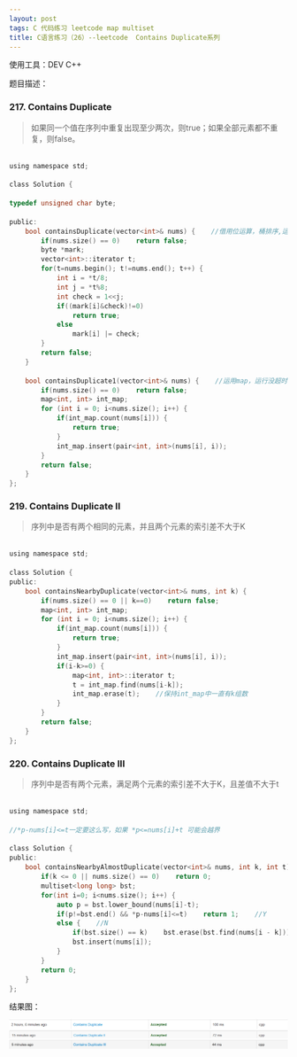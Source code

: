```yaml
---
layout: post
tags: C 代码练习 leetcode map multiset
title: C语言练习（26）--leetcode  Contains Duplicate系列
---
```


使用工具：DEV C++

题目描述：  

### 217. Contains Duplicate ###

> 如果同一个值在序列中重复出现至少两次，则true；如果全部元素都不重复，则false。

```c

using namespace std;

class Solution {
	
typedef unsigned char byte;

public:
    bool containsDuplicate(vector<int>& nums) {    //借用位运算，桶排序,运行超时，但是这种思路要会 
    	if(nums.size() == 0)    return false;
        byte *mark;
        vector<int>::iterator t;
        for(t=nums.begin(); t!=nums.end(); t++) {
        	int i = *t/8;
        	int j = *t%8;
        	int check = 1<<j;
        	if((mark[i]&check)!=0)
        		return true;
        	else
        		mark[i] |= check;
		}
		return false;
    }
    
    bool containsDuplicate1(vector<int>& nums) {    //运用map，运行没超时，编译通过
    	if(nums.size() == 0)    return false;
        map<int, int> int_map;
        for (int i = 0; i<nums.size(); i++) {
            if(int_map.count(nums[i])) {
                return true;
            }
            int_map.insert(pair<int, int>(nums[i], i));   
        }
        return false;
    }
};

```

### 219. Contains Duplicate II ###

> 序列中是否有两个相同的元素，并且两个元素的索引差不大于K


```c

using namespace std;

class Solution {
public:
    bool containsNearbyDuplicate(vector<int>& nums, int k) {
    	if(nums.size() == 0 || k==0)    return false;
        map<int, int> int_map;
        for (int i = 0; i<nums.size(); i++) {
            if(int_map.count(nums[i])) {
           		return true;
            }
            int_map.insert(pair<int, int>(nums[i], i));
            if(i-k>=0) {
            	map<int, int>::iterator t;
            	t = int_map.find(nums[i-k]);
            	int_map.erase(t);    //保持int_map中一直有k组数
            }
        }
        return false;
    }
};

```

### 220. Contains Duplicate III ###

> 序列中是否有两个元素，满足两个元素的索引差不大于K，且差值不大于t

```c

using namespace std;

//*p-nums[i]<=t一定要这么写，如果 *p<=nums[i]+t 可能会越界

class Solution {
public:
    bool containsNearbyAlmostDuplicate(vector<int>& nums, int k, int t) {//t差值，k索引差
        if(k <= 0 || nums.size() == 0)    return 0;
        multiset<long long> bst;
        for(int i=0; i<nums.size(); i++) {
            auto p = bst.lower_bound(nums[i]-t);
            if(p!=bst.end() && *p-nums[i]<=t)    return 1;    //Y
            else {    //N
                if(bst.size() == k)    bst.erase(bst.find(nums[i - k]));
                bst.insert(nums[i]);
            }
        }
        return 0;
    }
};

```
结果图：

![](/assets/img/2016-08-19-C26/1.png)
![](/assets/img/2016-08-19-C26/2.png)
![](/assets/img/2016-08-19-C26/3.png)